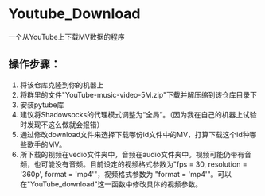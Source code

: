 # Youtube_Download
一个从YouTube上下载MV数据的程序
## 操作步骤：
1. 将该仓库克隆到你的机器上
2. 将群里的文件"YouTube-music-video-5M.zip"下载并解压缩到该仓库目录下
3. 安装pytube库
2. 建议将Shadowsocks的代理模式调整为“全局”。（因为我在自己的机器上试验时发现不这么做就会报错）
3. 通过修改download文件来选择下载哪份id文件中的MV，打算下载这个id种哪些歌手的MV。
4. 所下载的视频在vedio文件夹中，音频在audio文件夹中。视频可能仍带有音频，也可能没有音频。目前设定的视频格式参数为"fps = 30, resolution = '360p', format = 'mp4'"，视频格式参数为 "format = 'mp4'"。可以在"YouTube_download"这一函数中修改具体的视频参数。
